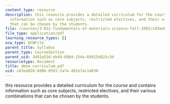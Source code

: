 ```yaml
---
content_type: resource
description: this resource provides a detailed curriculum for the course and contains
  information such as core subjects, restricted electives, and their various combinations
  that can be chosen by the students.
file: /courses/3-012-fundamentals-of-materials-science-fall-2005/c83ee0260d8605932a7a482e7ac14030_dmse_curriculum.pdf
file_type: application/pdf
learning_resource_types: []
ocw_type: OCWFile
parent_title: Syllabus
parent_type: CourseSection
parent_uid: 3d41a53d-eb49-6964-154a-68915d825c3d
resourcetype: Document
title: dmse_curriculum.pdf
uid: c83ee026-0d86-0593-2a7a-482e7ac14030
---
```

this resource provides a detailed curriculum for the course and contains information such as core subjects, restricted electives, and their various combinations that can be chosen by the students.

